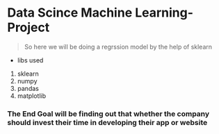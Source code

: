# Data Scince Machine Learning-Project 

> So here we will be doing a regrssion model by the help of sklearn

* libs used

1. sklearn
2. numpy
3. pandas
4. matplotlib

### The End Goal will be finding out that whether the company should invest their time in developing their app or website
